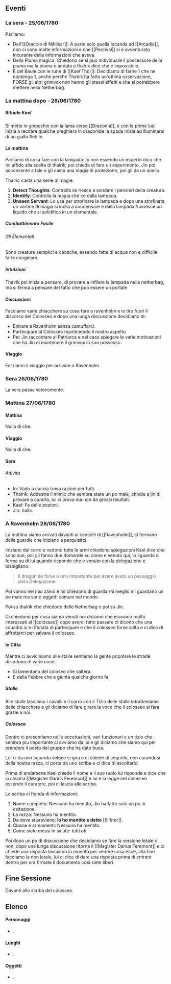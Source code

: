 
## Eventi

### La sera - 25/06/1780

Parliamo:
- Dell'[[Oracolo di Nihilsar]]: A parte solo quella locanda ad [[Arcadia]], non ci sono molte informazioni e che [[Percival]] si e avventurato incurante delle informazioni che aveva.
- Della Piuma magica: Chiedono se si puo individuare il possessore della piuma ma la piuma e andata e thalrik dice che e impossibile.
- E del Baule con le rune di [[Kael'Thor]]: Decidiamo di farne 1 che ne contenga 1, anche perche Thalrik ha fatto un'ottima osservazione, FORSE gli altri grimvox non hanno gli stessi effetti e che si potrebbero mettere nella Netherbag.

### La mattina dopo - 26/06/1780

##### Rituale Kael
Si mette in ginocchio con la lama verso [[Draconia]], e con le prime luci inizia a recitare qualche preghiera in draconide la spada inizia ad illuminarsi di un giallo flebile.

#### La mattina
Parliamo di cosa fare con la lampada:
Io non essendo un esperto dico che mi affido alla scelta di thalrik, poi chiede di fare un esperimento, Jin poi acconsente a tale e gli casta una magia di protezione, poi gli da un anello.

Thalric casta una serie di magie:
1. **Detect Thoughts**: Controlla se riesce a sondare i pensieri della creatura.
2. **Identify**: Controlla la magia che ce dalla lampada.
3. **Unseen Servant**: Lo usa per strofinare la lampada e dopo una strofinata, un vortice di magia si inizia a condensare e dalla lampada fuoriesce un liquido che si solidifica in un elementale.

##### Combattimento Facile

###### Gli Elementali
Sono creature semplici e caotiche, essendo fatte di acqua non e difficile farle congelare.

##### Intuizioni
Thalrik poi inizia a pensare, di provare a infilare la lampada nella netherbag, ma si ferma a pensare del fatto che puo essere un portale 

#### Discussioni 

Facciamo varie chiacchere su cosa fare a ravenholm e io tiro fuori il discorso del Colosseo e dopo una lunga discussione decidiamo di:
- Entrare a Ravenholm senza camuffarci.
- Partecipare al Colosseo mantenendo il nostro aspetto
- Per Jin raccontare al Patriarca e nel caso spiegare le varie motivazioni che ha Jin di mantenere il grimvox in suo possesso.

#### Viaggio
Forziamo il viaggio per arrivare a Ravenholm 

### Sera 26/06/1780

La sera passa velocemente.

### Mattina 27/06/1780

#### Mattina
Nulla di che.

#### Viaggio
Nulla di che.

#### Sera

###### Attivita
- Io: Vado a caccia trovo razioni per tutti.
- Thalrik: Addestra il mimic che sembra stare un po male, chiede a jin di provare a curarlo, lui ci prova ma non da grossi risultati.
- Kael: Fa delle pozioni.
- Jin: nulla.

### A Ravenholm 28/06/1780 

La mattina siamo arrivati davanti ai cancelli di [[Ravenholm]], ci fermano delle guardie che iniziano a perquisirci.

Iniziano dal carro e vedono tutte le armi chiedono spiegazioni Kael dice che sono sue, poi gli fanno due domande su come e venuto qui, lo sguardo si ferma su di lui quando risponde che e venuto con la delegazione e bisbigliano:
> Il dragonide forse e uno importante per avere avuto un passaggio dalla Delegazione.

Poi vanno nel mio zaino e mi chiedono di guardarmi meglio mi guardano un po male ma sono oggetti comuni nel mondo.

Poi su thalrik che chiedono delle Netherbag e poi su Jin.

Ci chiedono per cosa siamo venuti noi diciamo che eravamo molto interessati al [[colosseo]] dopo averci fatto passare ci dicono che una squadra si e rifiutata di partecipare e che il colosseo forse salta e ci dice di affrettarci per salvare il colosseo.

#### In Citta
Mentre ci avviciniamo alle stalle sentiamo la gente popolare le strade discutono di varie cose:
- Si lamentano del coloseo che saltera.
- E della Febbre che e giunta qualche giorno fa.

##### Stalle 
Alle stalle lasciamo i cavalli e il carro con il Tizio delle stalle intratteniamo delle chiacchere e gli diciamo di fare girare la voce che il colosseo si fara grazie a noi.

##### Colosseo
Dentro ci presentiamo nelle accettazioni, vari funzionari e un tizio che sembra piu importante ci avviamo da lui e gli diciamo che siamo qui per prendere il posto del gruppo che ha dato buca.

Lui ci da uno sguardo veloce si gira e ci chiede di seguirlo, non curandosi della nostra razza, ci porta da uno scriba e ci dice di ascoltarlo.

Prima di andarsene Kael chiede il nome e il suo ruolo lui risponde e dice che si chiama [[Magister Darius Feremont]] e lui e la legge nel colosseo essendo il curatore, poi ci lascia allo scriba.

Lo scriba ci fionda di informazioni:
1. Nome completo: Nessuno ha mentito, Jin ha fatto solo un po in esitazione.
2. La razza: Nessuno ha mentito.
3. Da dove si proviene: **Io ho mentito e detto** [[Illfnor]].
4. Classe e armamenti: Nessuno ha mentito.
5. Come siete messi in salute: tutti ok

Poi dopo un po di discussione che decidiamo se fare la versione letale o non, dopo una lunga discussione ritorna il [[Magister Darius Feremont]] e ci chiede una risposta lanciamo la moneta per vedere cosa esce, alla fine facciamo la non letale, lui ci dice di dare una risposta prima di entrare dentro per ora firmate il documento cosi siete liberi.

## Fine Sessione

Davanti allo scriba del colosseo.

## Elenco

#### Personaggi
- .

#### Luoghi
- .

#### Oggetti
- .
